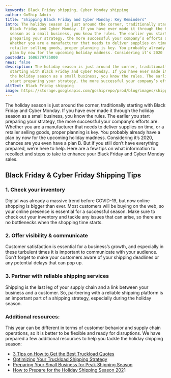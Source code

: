 ```yaml
---
keywords: Black Friday shipping, Cyber Monday shipping
author: GoShip Admin
title: "Shipping Black Friday and Cyber Monday: Key Reminders"
intro: The holiday season is just around the corner, traditionally starting with
  Black Friday and Cyber Monday. If you have ever made it through the holiday
  season as a small business, you know the rules. The earlier you start
  preparing your strategy, the more successful your company’s efforts are.
  Whether you are a manufacturer that needs to deliver supplies on time, or a
  retailer selling goods, proper planning is key. You probably already have a
  plan by now for the upcoming holiday madness. Considering it’s 2020
postedAt: 1606279725000
news: false
description: The holiday season is just around the corner, traditionally
  starting with Black Friday and Cyber Monday. If you have ever made it through
  the holiday season as a small business, you know the rules. The earlier you
  start preparing your strategy, the more successful your company’s efforts are.
altText: Black Friday shipping
image: https://storage.googleapis.com/goshiprepo/prod/blog/images/shipping-black-friday-and-cyber-monday-key-reminders.jpg
---
```

The holiday season is just around the corner, traditionally starting with Black Friday and Cyber Monday. If you have ever made it through the holiday season as a small business, you know the rules. The earlier you start preparing your strategy, the more successful your company’s efforts are. Whether you are a manufacturer that needs to deliver supplies on time, or a retailer selling goods, proper planning is key. You probably already have a plan by now for the upcoming holiday madness. Considering it’s 2020, chances are you even have a plan B. But if you still don’t have everything prepared, we’re here to help. Here are a few tips on what information to recollect and steps to take to enhance your Black Friday and Cyber Monday sales.

## Black Friday & Cyber Friday Shipping Tips

### 1. Check your inventory

Digital was already a massive trend before COVID-19, but now online shopping is bigger than ever. Most customers will be buying on the web, so your online presence is essential for a successful season. Make sure to check out your inventory and tackle any issues that can arise, so there are no bottlenecks when the shopping time starts.

### 2. Offer visibility & communicate

Customer satisfaction is essential for a business’s growth, and especially in these turbulent times it is important to communicate with your audience. Don’t forget to make your customers aware of your shipping deadlines or any potential delays that can pop up.

### 3. Partner with reliable shipping services

Shipping is the last leg of your supply chain and a link between your business and a customer. So, partnering with a reliable shipping platform is an important part of a shipping strategy, especially during the holiday season.

### Additional resources:

This year can be different in terms of customer behavior and supply chain operations, so it is better to be flexible and ready for disruptions. We have prepared a few additional resources to help you tackle the holiday shipping season:

* [3 Tips on How to Get the Best Truckload Quotes](https://www.goship.com/blog/3-tips-on-how-to-get-the-best-truckload-quotes/)
* [Optimizing Your Truckload Shipping Strategy](https://www.goship.com/blog/optimizing-your-truckload-shipping-strategy/)
* [Preparing Your Small Business for Peak Shipping Season](https://www.goship.com/blog/preparing-your-small-business-for-peak-shipping-season/)
* [How to Prepare for the Holiday Shipping Season 202](https://www.goship.com/posts/how-to-prepare-for-the-holiday-shipping-season-2020)1